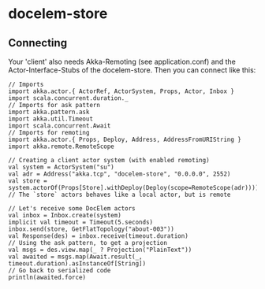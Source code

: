 # docelem-store

## Connecting

Your 'client' also needs Akka-Remoting (see application.conf) and
the Actor-Interface-Stubs of the docelem-store.
Then you can connect like this:

    // Imports
    import akka.actor.{ ActorRef, ActorSystem, Props, Actor, Inbox }
    import scala.concurrent.duration._
    // Imports for ask pattern
    import akka.pattern.ask
    import akka.util.Timeout
    import scala.concurrent.Await
    // Imports for remoting
    import akka.actor.{ Props, Deploy, Address, AddressFromURIString }
    import akka.remote.RemoteScope

    // Creating a client actor system (with enabled remoting)
    val system = ActorSystem("su")
    val adr = Address("akka.tcp", "docelem-store", "0.0.0.0", 2552)
    val store = system.actorOf(Props[Store].withDeploy(Deploy(scope=RemoteScope(adr))))
    // The `store` actors behaves like a local actor, but is remote
    
    // Let's receive some DocElem actors
    val inbox = Inbox.create(system)
    implicit val timeout = Timeout(5.seconds)
    inbox.send(store, GetFlatTopology("about-003"))
    val Response(des) = inbox.receive(timeout.duration)
    // Using the ask pattern, to get a projection
    val msgs = des.view.map(_ ? Projection("PlainText"))
    val awaited = msgs.map(Await.result(_, timeout.duration).asInstanceOf[String])
    // Go back to serialized code
    println(awaited.force)
